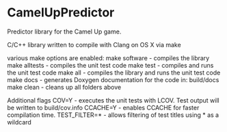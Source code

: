 # CamelUpPredictor
Predictor library for the Camel Up game.

C/C++ library written to compile with Clang on OS X via make

various make options are enabled:
make software    - compiles the library
make alltests   - compiles the unit test code
make test       - compiles and runs the unit test code
make all        - compiles the library and runs the unit test code
make docs       - generates Doxygen documentation for the code in: build/docs
make clean      - cleans up all folders above

Additional flags
COV=Y           - executes the unit tests with LCOV. Test output will be written to build/cov.info
CCACHE=Y        - enables CCACHE for faster compilation time.
TEST_FILTER=*   - allows filtering of test titles using * as a wildcard
